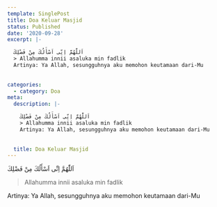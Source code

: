 ```yaml
---
template: SinglePost
title: Doa Keluar Masjid
status: Published
date: '2020-09-28'
excerpt: |-

  اَللّٰهُمَّ اِنِّى اَسْأَلُكَ مِنْ فَضْلِكَ
  > Allahumma innii asaluka min fadlik
  Artinya: Ya Allah, sesungguhnya aku memohon keutamaan dari-Mu
    
    
categories:
  - category: Doa
meta:
  description: |-

    اَللّٰهُمَّ اِنِّى اَسْأَلُكَ مِنْ فَضْلِكَ
    > Allahumma innii asaluka min fadlik
    Artinya: Ya Allah, sesungguhnya aku memohon keutamaan dari-Mu
      
      
  title: Doa Keluar Masjid
---
```


اَللّٰهُمَّ اِنِّى اَسْأَلُكَ مِنْ فَضْلِكَ
> Allahumma innii asaluka min fadlik

Artinya: Ya Allah, sesungguhnya aku memohon keutamaan dari-Mu
  
  
